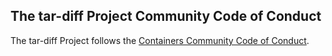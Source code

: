 ## The tar-diff Project Community Code of Conduct

The tar-diff Project follows the [Containers Community Code of Conduct](https://github.com/containers/common/blob/master/CODE-OF-CONDUCT.md).
